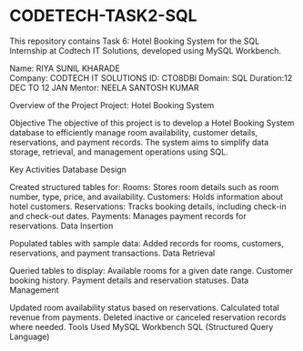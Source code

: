 # CODETECH-TASK2-SQL

This repository contains Task 6: Hotel Booking System for the SQL Internship at Codtech IT Solutions, developed using MySQL Workbench.

Name: RIYA SUNIL KHARADE<br>
Company: CODTECH IT SOLUTIONS
ID: CTO8DBI
Domain: SQL
Duration:12 DEC TO 12 JAN
Mentor: NEELA SANTOSH KUMAR

Overview of the Project
Project: Hotel Booking System

Objective
The objective of this project is to develop a Hotel Booking System database to efficiently manage room availability, customer details, reservations, and payment records. The system aims to simplify data storage, retrieval, and management operations using SQL.

Key Activities
Database Design

Created structured tables for:
Rooms: Stores room details such as room number, type, price, and availability.
Customers: Holds information about hotel customers.
Reservations: Tracks booking details, including check-in and check-out dates.
Payments: Manages payment records for reservations.
Data Insertion

Populated tables with sample data:
Added records for rooms, customers, reservations, and payment transactions.
Data Retrieval

Queried tables to display:
Available rooms for a given date range.
Customer booking history.
Payment details and reservation statuses.
Data Management

Updated room availability status based on reservations.
Calculated total revenue from payments.
Deleted inactive or canceled reservation records where needed.
Tools Used
MySQL Workbench
SQL (Structured Query Language)
 
